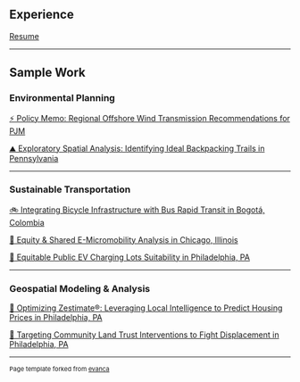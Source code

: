 ## Experience
[Resume](/pdf/Ringer-Alexa-Resume-2024.pdf)

---

## Sample Work

### Environmental Planning

[⚡ Policy Memo: Regional Offshore Wind Transmission Recommendations for PJM](/pdf/Transmission_Memo.pdf)

[⛰️ Exploratory Spatial Analysis: Identifying Ideal Backpacking Trails in Pennsylvania](/pdf/GIS_Maps.pdf)

---


### Sustainable Transportation

[🚲 Integrating Bicycle Infrastructure with Bus Rapid Transit in Bogotá, Colombia](/pdf/Bogota-Bike-Bus-small.pdf)

[🛴 Equity & Shared E-Micromobility Analysis in Chicago, Illinois](/pdf/PxN_Micromobility.pdf)

[🔌 Equitable Public EV Charging Lots Suitability in Philadelphia, PA](/pdf/Ringer-Alexa-Assignment1.pdf)

---

### Geospatial Modeling & Analysis

[🌆 Optimizing Zestimate®: Leveraging Local Intelligence to Predict Housing Prices in Philadelphia, PA](/LFrances_ARinger_Midterm.html)

[🏡 Targeting Community Land Trust Interventions to Fight Displacement in Philadelphia, PA](/Final_Proj.html)



---
<p style="font-size:11px">Page template forked from <a href="https://github.com/evanca/quick-portfolio">evanca</a></p>
<!-- Remove above link if you don't want to attibute -->
